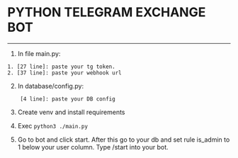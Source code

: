 # PYTHON TELEGRAM EXCHANGE BOT

-------------------------------------------

1. In file main.py:
```
1. [27 line]: paste your tg token.
2. [37 line]: paste your webhook url
```

2. In database/config.py:
```
    [4 line]: paste your DB config
```

3. Create venv and install requirements

4. Exec `python3 ./main.py`

5. Go to bot and click start. After this go to your db and set rule is_admin to 1 below your user column. Type /start into your bot.